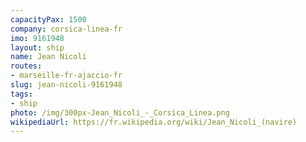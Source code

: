 ```yaml
---
capacityPax: 1500
company: corsica-linea-fr
imo: 9161948
layout: ship
name: Jean Nicoli
routes:
- marseille-fr-ajaccio-fr
slug: jean-nicoli-9161948
tags:
- ship
photo: /img/300px-Jean_Nicoli_-_Corsica_Linea.png
wikipediaUrl: https://fr.wikipedia.org/wiki/Jean_Nicoli_(navire)
---
```


